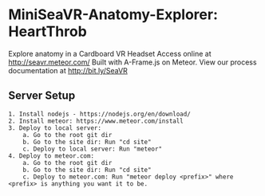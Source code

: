# MiniSeaVR-Anatomy-Explorer: HeartThrob
Explore anatomy in a Cardboard VR Headset
Access online at http://seavr.meteor.com/
Built with A-Frame.js on Meteor.
View our process documentation at http://bit.ly/SeaVR

## Server Setup
    1. Install nodejs - https://nodejs.org/en/download/
    2. Install meteor: https://www.meteor.com/install
    3. Deploy to local server:
        a. Go to the root git dir
        b. Go to the site dir: Run "cd site"
        c. Deploy to local server: Run "meteor"
    4. Deploy to meteor.com:
        a. Go to the root git dir
        b. Go to the site dir: Run "cd site"
        c. Deploy to meteor.com: Run "meteor deploy <prefix>" where <prefix> is anything you want it to be.
